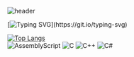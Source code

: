 ![header](https://capsule-render.vercel.app/api?type=shark&height=300&color=3F48CC&text=Hyunjun’s%20GitHub&textBg=false&section=header&reversal=false&animation=fadeIn&strokeWidth=3&stroke=000000&fontColor=FFFFFF)

[![Typing SVG](https://readme-typing-svg.demolab.com?font=Fira+Code&pause=1000&width=435&separator=%3D&lines=Console.WriteLine(%22Hello%2C+World!%22);%3D-%3E+Hello%2C+World!%3Dstd%3A%3Acout+%3C%3C+%22Hello%2C+World!%22+%3C%3C+std%3A%3Aendl;%3D-%3E+Hello%2C+World!%3Dprintf(%22Hello%2C+World!%22);%3D-%3E+Hello%2C+World!)](https://git.io/typing-svg)  

[![Top Langs](https://github-readme-stats.vercel.app/api/top-langs/?username=hyunjun1210)](https://github.com/anuraghazra/github-readme-stats)  
![AssemblyScript](https://img.shields.io/badge/assembly%20script-%23000000.svg?style=for-the-badge&logo=assemblyscript&logoColor=white) ![C](https://img.shields.io/badge/c-%2300599C.svg?style=for-the-badge&logo=c&logoColor=white) ![C++](https://img.shields.io/badge/c++-%2300599C.svg?style=for-the-badge&logo=c%2B%2B&logoColor=white) ![C#](https://img.shields.io/badge/c%23-%23239120.svg?style=for-the-badge&logo=csharp&logoColor=white)
<!--
**hyunjun1210/hyunjun1210** is a ✨ _special_ ✨ repository because its `README.md` (this file) appears on your GitHub profile.

Here are some ideas to get you started:

- 🔭 I’m currently working on ...
- 🌱 I’m currently learning ...
- 👯 I’m looking to collaborate on ...
- 🤔 I’m looking for help with ...
- 💬 Ask me about ...
- 📫 How to reach me: ...
- 😄 Pronouns: ...
- ⚡ Fun fact: ...
-->
